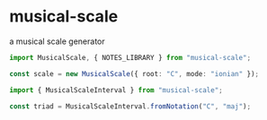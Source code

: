 # musical-scale

a musical scale generator

```ts
import MusicalScale, { NOTES_LIBRARY } from "musical-scale";

const scale = new MusicalScale({ root: "C", mode: "ionian" });
```

```ts
import { MusicalScaleInterval } from "musical-scale";

const triad = MusicalScaleInterval.fromNotation("C", "maj");
```
